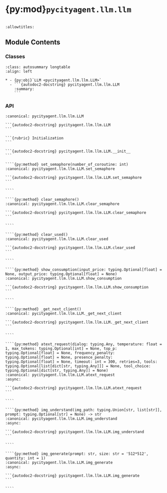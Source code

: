 # {py:mod}`pycityagent.llm.llm`

```{py:module} pycityagent.llm.llm
```

```{autodoc2-docstring} pycityagent.llm.llm
:allowtitles:
```

## Module Contents

### Classes

````{list-table}
:class: autosummary longtable
:align: left

* - {py:obj}`LLM <pycityagent.llm.llm.LLM>`
  - ```{autodoc2-docstring} pycityagent.llm.llm.LLM
    :summary:
    ```
````

### API

`````{py:class} LLM(config: pycityagent.llm.llmconfig.LLMConfig)
:canonical: pycityagent.llm.llm.LLM

```{autodoc2-docstring} pycityagent.llm.llm.LLM
```

```{rubric} Initialization
```

```{autodoc2-docstring} pycityagent.llm.llm.LLM.__init__
```

````{py:method} set_semaphore(number_of_coroutine: int)
:canonical: pycityagent.llm.llm.LLM.set_semaphore

```{autodoc2-docstring} pycityagent.llm.llm.LLM.set_semaphore
```

````

````{py:method} clear_semaphore()
:canonical: pycityagent.llm.llm.LLM.clear_semaphore

```{autodoc2-docstring} pycityagent.llm.llm.LLM.clear_semaphore
```

````

````{py:method} clear_used()
:canonical: pycityagent.llm.llm.LLM.clear_used

```{autodoc2-docstring} pycityagent.llm.llm.LLM.clear_used
```

````

````{py:method} show_consumption(input_price: typing.Optional[float] = None, output_price: typing.Optional[float] = None)
:canonical: pycityagent.llm.llm.LLM.show_consumption

```{autodoc2-docstring} pycityagent.llm.llm.LLM.show_consumption
```

````

````{py:method} _get_next_client()
:canonical: pycityagent.llm.llm.LLM._get_next_client

```{autodoc2-docstring} pycityagent.llm.llm.LLM._get_next_client
```

````

````{py:method} atext_request(dialog: typing.Any, temperature: float = 1, max_tokens: typing.Optional[int] = None, top_p: typing.Optional[float] = None, frequency_penalty: typing.Optional[float] = None, presence_penalty: typing.Optional[float] = None, timeout: int = 300, retries=3, tools: typing.Optional[list[dict[str, typing.Any]]] = None, tool_choice: typing.Optional[dict[str, typing.Any]] = None)
:canonical: pycityagent.llm.llm.LLM.atext_request
:async:

```{autodoc2-docstring} pycityagent.llm.llm.LLM.atext_request
```

````

````{py:method} img_understand(img_path: typing.Union[str, list[str]], prompt: typing.Optional[str] = None) -> str
:canonical: pycityagent.llm.llm.LLM.img_understand
:async:

```{autodoc2-docstring} pycityagent.llm.llm.LLM.img_understand
```

````

````{py:method} img_generate(prompt: str, size: str = '512*512', quantity: int = 1)
:canonical: pycityagent.llm.llm.LLM.img_generate
:async:

```{autodoc2-docstring} pycityagent.llm.llm.LLM.img_generate
```

````

`````
